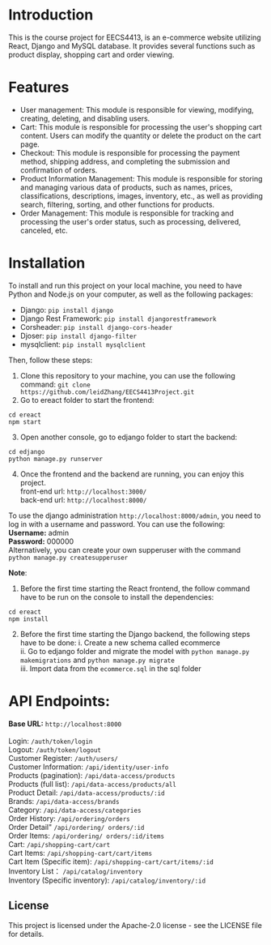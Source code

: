 # Introduction 
This is the course project for EECS4413, is an e-commerce website utilizing React, Django and MySQL database. It provides several functions such as product display, shopping cart and order viewing. 
# Features 
- User management: This module is responsible for viewing, modifying, creating, deleting, and disabling users. 
- Cart: This module is responsible for processing the user's shopping cart content. Users can modify the quantity or delete the product on the cart page.
- Checkout: This module is responsible for processing the payment method, shipping address, and completing the submission and confirmation of orders.
- Product Information Management: This module is responsible for storing and managing various data of products, such as names, prices, classifications, descriptions, images, inventory, etc., as well as providing search, filtering, sorting, and other functions for products.
- Order Management: This module is responsible for tracking and processing the user's order status, such as processing, delivered, canceled, etc.
# Installation 
To install and run this project on your local machine, you need to have Python and Node.js on your computer, as well as the following packages: 
- Django: `pip install django`
- Django Rest Framework: `pip install djangorestframework`
- Corsheader:  `pip install django-cors-header`
- Djoser: `pip install django-filter`
- mysqlclient: `pip install mysqlclient`<br>

Then, follow these steps: 
1. Clone this repository to your machine, you can use the following command:
`git clone https://github.com/leidZhang/EECS4413Project.git`
2. Go to ereact folder to start the frontend:
```
cd ereact
npm start 
```
3. Open another console, go to edjango folder to start the backend:
```
cd edjango
python manage.py runserver 
```
4. Once the frontend and the backend are running, you can enjoy this project.<br>
front-end url: `http://localhost:3000/`<br>
back-end url: `http://localhost:8000/`<br>

To use the django administration `http://localhost:8000/admin`, you need to log in with a username and password. You can use the following: <br>
<b>Username:</b> admin <br>
<b>Password:</b> 000000 <br>
Alternatively, you can create your own supperuser with the command `python manage.py createsupperuser`<br>

<b>Note</b>: 
1. Before the first time starting the React frontend, the follow command have to be run on the console to install the dependencies:
```
cd ereact
npm install
```
2. Before the first time starting the Django backend, the following steps have to be done:
i. Create a new schema called ecommerce<br>
ii. Go to edjango folder and migrate the model with `python manage.py makemigrations` and `python manage.py migrate`<br>
iii. Import data from the `ecommerce.sql` in the sql folder<br>
# API Endpoints: 
<b>Base URL:</b> `http://localhost:8000`<br><br>
Login: `/auth/token/login`<br>
Logout: `/auth/token/logout`<br>
Customer Register: `/auth/users/`<br>
Customer Information: `/api/identity/user-info`<br>
Products (pagination): `/api/data-access/products`<br>
Products (full list): `/api/data-access/products/all`<br>
Product Detail: `/api/data-access/products/:id`<br>
Brands: `/api/data-access/brands`<br>
Category: `/api/data-access/categories`<br>
Order History: `/api/ordering/orders`<br>
Order Detail" `/api/ordering/ orders/:id`<br>
Order Items: `/api/ordering/ orders/:id/items`<br>
Cart: `/api/shopping-cart/cart`<br>
Cart Items: `/api/shopping-cart/cart/items`<br>
Cart Item (Specific item): `/api/shopping-cart/cart/items/:id`<br>
Inventory List： `/api/catalog/inventory`<br>
Inventory (Specific inventory): `/api/catalog/inventory/:id`<br>
## License
This project is licensed under the Apache-2.0 license - see the LICENSE file for details.
